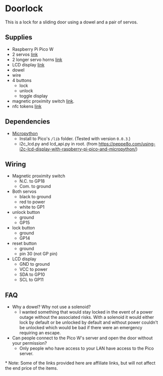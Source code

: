 # Doorlock

This is a lock for a sliding door using a dowel and a pair of servos.

## Supplies
- Raspberry Pi Pico W
- 2 servos [link](https://amzn.to/43zHBip)
- 2 longer servo horns [link](https://amzn.to/3mxZw8z)
- LCD display [link](https://amzn.to/40cQFIQ)
- dowel
- wire
- 4 buttons
  - lock
  - unlock
  - toggle display
- magnetic proximity switch [link](https://amzn.to/3AivLMx).
- nfc tokens [link](https://amzn.to/3zZ2juD)

## Dependencies
- [Micropython](https://pypi.org/project/micropython-phew/)
  - Install to Pico's `/lib` folder. (Tested with version `0.0.3`.)
  - i2c_lcd.py and lcd_api.py in root. (from https://peppe8o.com/using-i2c-lcd-display-with-raspberry-pi-pico-and-micropython/)

## Wiring
- Magnetic proximity switch
  - N.C. to GP18
  - Com. to ground
- Both servos
  - black to ground
  - red to power
  - white to GP1
- unlock button
  - ground
  - GP15
- lock button
  - ground
  - GP14
- reset button
  - ground
  - pin 30 (not GP pin)
- LCD display
  - GND to ground
  - VCC to power
  - SDA to GP10
  - SCL to GP11

## FAQ
- Why a dowel? Why not use a solenoid?
  - I wanted something that would stay locked in the event of a power outage without the associated risks. With a solenoid it would either lock by default or be unlocked by default and without power couldn't be unlocked which would be bad if there were an emergency requiring an escape.
- Can people connect to the Pico W's server and open the door without your permission?
  - Only people who have access to your LAN have access to the Pico server.

\* Note: Some of the links provided here are affiliate links, but will not affect the end price of the items.
